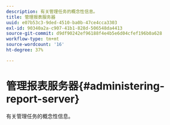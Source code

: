 ```yaml
---
description: 有关管理任务的概念性信息。
title: 管理报表服务器
uuid: e07b53c3-9ded-4510-ba0b-47ce4cca3303
exl-id: 90340a2a-c907-41b1-828d-506548da4413
source-git-commit: d9df90242ef96188f4e4b5e6d04cfef196b0a628
workflow-type: tm+mt
source-wordcount: '16'
ht-degree: 37%

---
```


# 管理报表服务器{#administering-report-server}

有关管理任务的概念性信息。
